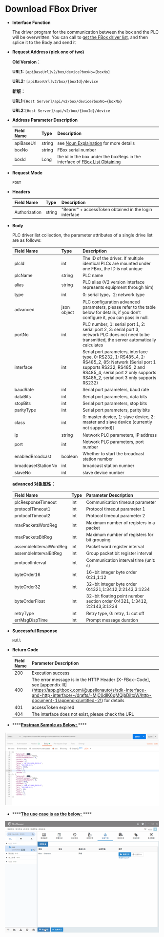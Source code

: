 # Download FBox Driver

* **Interface Function**

   The driver program for the communication between the box and the PLC will be overwritten. You can call to [get the FBox driver list](https://app.gitbook.com/@upsilonauto/s/sdk-interface-and-http-interface/~/drafts/-MjC0dIK6gMQjbDiItxW/http-document-1/remote-download/get-fbox-device-list-or-fbox-document), and then splice it to the Body and send it

* **Request Address \(pick one of two\)**

  **Old Version：**

   **URL1:** `[apiBaseUrl]v2/box/device?boxNo={boxNo}`

   **URL2:** `[apiBaseUrl]v2/box/{boxId}/device`

   **新版：**

   **URL1:**`[Host Server]/api/v2/box/device?boxNo={boxNo}`

   **URL2:**`[Host Server]/api/v2/box/{boxId}/device`

* **Address Parameter Description**

  


  | Field Name | Type | Description |
  | :--- | :--- | :--- |
  | apiBaseUrl | string | see [Noun Explaination](https://app.gitbook.com/@upsilonauto/s/sdk-interface-and-http-interface/~/drafts/-Mj8wlgyy_R51z8IfQDt/http-document-1/login-interface/noun-explain-or-fbox-document) for more details |
  | boxNo | string | FBox serial number |
  | boxId | Long | the id in the box under the boxRegs in the interface of [FBox List Obtaining](https://app.gitbook.com/@upsilonauto/s/sdk-interface-and-http-interface/~/drafts/-Mj9gNHJSzXO8L7zJd-l/http-document-1/untitled/untitled-4) |

* **Request Mode**

   `POST`

* **Headers**

  | Field Name | Type | Description |
  | :--- | :--- | :--- |
  | Authorization | string | "Bearer" + accessToken obtained in the login interface |

* **Body**

   PLC driver list collection, the parameter attributes of a single drive list are as follows:

  | Field Name | Type | Description |
  | :--- | :--- | :--- |
  | plcId | int | The ID of the driver. If multiple identical PLCs are mounted under one FBox, the ID is not unique |
  | plcName | string | PLC name |
  | alias | string | PLC alias \(V2 version interface represents equipment through him\) |
  | type | int | 0: serial type，2: network type |
  | advanced | json object | PLC configuration advanced parameters, please refer to the table below for details, if you don’t configure it, you can pass in null. |
  | portNo | int | PLC number, 1: serial port 1, 2: serial port 2, 3: serial port 3, network PLC does not need to be transmitted, the server automatically calculates |
  | interface | int | Serial port parameters, interface type, 0: RS232, 1: RS485\_4, 2: RS485\_2, 85: Network \(Serial port 1 supports RS232, RS485\_2 and RS485\_4, serial port 2 only supports RS485\_2, serial port 3 only supports RS232\) |
  | baudRate | int | Serial port parameters, baud rate |
  | dataBits | int | Serial port parameters, data bits |
  | stopBits | int | Serial port parameters, stop bits |
  | parityType | int | Serial port parameters, parity bits |
  | class | int | 0: master device, 1: slave device, 2: master and slave device \(currently not supported\)） |
  | ip | string | Network PLC parameters, IP address |
  | port | int | Network PLC parameters, port number |
  | enabledBroadcast | boolean | Whether to start the broadcast station number |
  | broadcasetStationNo | int | broadcast station number |
  | slaveNo | int | slave device number |

   **advanced 对象属性：**

  | Field Name | Type | Parameter Description |
  | :--- | :--- | :--- |
  | plcResponseTimeout | int | Communication timeout parameter |
  | protocolTimeout1 | int | Protocol timeout parameter 1 |
  | protocolTimeout2 | int | Protocol timeout parameter 2 |
  | maxPacketsWordReg | int | Maximum number of registers in a packet |
  | maxPacketsBitReg | int | Maximum number of registers for bit grouping |
  | assembleIntervalWordReg | int | Packet word register interval |
  | assembleIntervalBitReg | int | Group packet bit register interval |
  | protocolInterval | int | Communication interval time \(unit: s\) |
  | byteOrder16 | int | 16-bit integer byte order 0:21,1:12 |
  | byteOrder32 | int | 32-bit integer byte order 0:4321,1:3412,2:2143,3:1234 |
  | byteOrderFloat | int | 32-bit floating point number section order 0:4321, 1:3412, 2:2143,3:1234 |
  | retryType | int | Retry type, 0: retry, 1: cut off |
  | errMsgDispTime | int | Prompt message duration |

* **Successful Response**

   `NUll`

* **Return Code**

  | Field Name | Parameter Description |
  | :--- | :--- |
  | 200 | Execution success |
  | 400 | The error message is in the HTTP Header \[X-FBox-Code\], see [appendix III](https://app.gitbook.com/@upsilonauto/s/sdk-interface-and-http-interface/~/drafts/-MjC0dIK6gMQjbDiItxW/http-document-1/appendix/untitled-2\) for details |
  | 401 | accessToken expired |
  | 404 | The interface does not exist, please check the URL |

* \*\*\*\*[**Postman Sample as Below:** ](https://docs.flexem.net/fbox/zh-cn/tutorials/Images/ApiDocs/DownloadDevice.png)\*\*\*\*

![](../../../../.gitbook/assets/image%20%2811%29.png)

* \*\*\*\*[**The use case is as the below:** ](https://docs.flexem.net/fbox/zh-cn/tutorials/Images/ApiDocs/downloadDevice.gif)\*\*\*\*

![](../../../../.gitbook/assets/image%20%2816%29.png)

